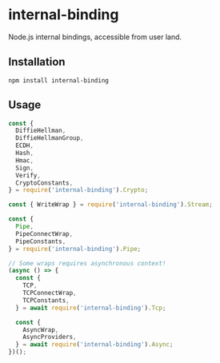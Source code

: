 # internal-binding

Node.js internal bindings, accessible from user land.

## Installation

```
npm install internal-binding
```

## Usage
```javascript
const {
  DiffieHellman,
  DiffieHellmanGroup,
  ECDH,
  Hash,
  Hmac,
  Sign,
  Verify,
  CryptoConstants,
} = require('internal-binding').Crypto;

const { WriteWrap } = require('internal-binding').Stream;

const {
  Pipe,
  PipeConnectWrap,
  PipeConstants,
} = require('internal-binding').Pipe;

// Some wraps requires asynchronous context!
(async () => {
  const {
    TCP,
    TCPConnectWrap,
    TCPConstants,
  } = await require('internal-binding').Tcp;

  const {
    AsyncWrap,
    AsyncProviders,
  } = await require('internal-binding').Async;
})();
